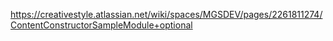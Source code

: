 https://creativestyle.atlassian.net/wiki/spaces/MGSDEV/pages/2261811274/ContentConstructorSampleModule+optional
